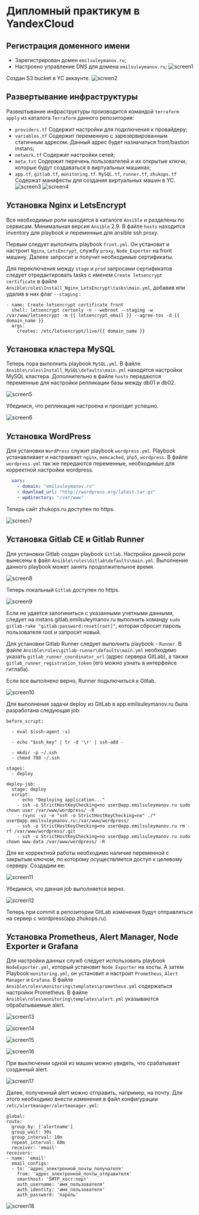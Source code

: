 # Дипломный практикум в YandexCloud

## Регистрация доменного имени

- Зарегистрирован домен `emilsuleymanov.ru`;
- Настроено управление DNS для домена `emilsuleymanov.ru`;
![screen1](https://github.com/emilsuleymanov/diplom/blob/main/img/screen1.PNG)

Создан S3 bucket в YC аккаунте.
![screen2](https://github.com/emilsuleymanov/diplom/blob/main/img/screen2.PNG) 

## Развертывание инфраструктуры
Развертывание инфраструктуры производится командой `terraform apply` из каталога `Terraform` данного репозитория:

- `providers.tf` Содержит настройки для подключения к провайдеру;
- `variables.tf` Содержит переменную с зарезервированным статичным адресом. Данный адрес будет назначаться front/bastion instans;
- `network.tf` Содержит настройки сетей;
- `meta.txt` Содержит перечень пользователей и их открытые ключи, которые будут создаваться в виртуальных машинах;
- `app.tf`, `gitlab.tf`, `monitoring.tf`. `MySQL.tf`, `runner.tf`, `zhukops.tf` Содержат манифесты для создания виртуальных машин в YC.
![screen3](https://github.com/emilsuleymanov/diplom/blob/main/img/screen3.PNG) 
![screen4](https://github.com/emilsuleymanov/diplom/blob/main/img/screen4.PNG) 

## Установка Nginx и LetsEncrypt
Все необходимые роли находятся в каталоге `Ansible` и разделены по сервисам. Минимальная версия `Ansible` 2.9. В файле `hosts` находится inventory для playbook и переменные для ansible ssh proxy.

Первым следует выполнить playbook `front.yml`. Он установит и настроит `Nginx`, `LetsEncrypt`, службу `proxy`, `Node_Exporter` на front машину. Далеее запросит и получит необходимые сертификаты.


Для переключения между `stage` и `prod` запросами сертификатов следует отредактировать tasks с именем  `Create letsencrypt certificate` в файле `Ansible\roles\Install_Nginx_LetsEncrypt\tasks\main.yml`, добавив или удалив в них флаг `--staging` :
```
- name: Create letsencrypt certificate front
  shell: letsencrypt certonly -n --webroot --staging -w /var/www/letsencrypt -m {{ letsencrypt_email }} --agree-tos -d {{ domain_name }}
  args:
    creates: /etc/letsencrypt/live/{{ domain_name }}
```

## Установка кластера MySQL

Теперь пора выполнить playbook `MySQL.yml`. В файле `Ansible\roles\Install_MySQL\defaults\main.yml` находятся настройки MySQL кластера. Дополнительно в файле `hosts` передаются переменные для настройки репликации базы  между db01 и db02. 


![screen5](https://github.com/emilsuleymanov/diplom/blob/main/img/screen5.PNG) 

Убедимся, что репликация настроена и проходит успешно.

![screen6](https://github.com/emilsuleymanov/diplom/blob/main/img/screen6.PNG) 

## Установка WordPress

Для установки `WordPress` служит playbook `wordpress.yml`.  Playbook устанавливает и настраивает `nginx`, `memcached`, `php5`, `wordpress`. В файле `wordpress.yml` так же передаются переменные, необходимые для корректной настройки wordpress.

```yml
  vars:
    - domain: "emilsuleymanov.ru"
    - download_url: "http://wordpress.org/latest.tar.gz"
    - wpdirectory: "/var/www"
```

Теперь сайт zhukops.ru доступен по https.

![screen7](https://github.com/emilsuleymanov/diplom/blob/main/img/screen7.PNG) 

## Установка Gitlab CE и Gitlab Runner

Для установки Gitlab создан playbook `Gitlab`. Настройки данной роли вынесены в файл `Ansible\roles\Gitlab\defaults\main.yml`. Выполнение данного playbook может занять продолжительное время.

![screen8](https://github.com/emilsuleymanov/diplom/blob/main/img/screen8.PNG) 

Теперь локальный `Gitlab` доступен по https.

![screen9](https://github.com/emilsuleymanov/diplom/blob/main/img/screen9.PNG) 

Если не удается залогиниться с указанными учетными данными, следует на instans gitlab.emilsuleymanov.ru выполнить команду `sudo gitlab-rake "gitlab:password:reset[root]"`, которая сбросит пароль пользователя root и запросит новый.

Для установки Gitlab Runner следует выполнить playbook - `Runner`. В файле `Ansible\roles\gitlab-runner\defaults\main.yml`  необходимо указать `gitlab_runner_coordinator_url` (адрес сервера GitLab), а также `gitlab_runner_registration_token` (его можно узнать в интерфейсе гитлаба).

Если все выполнено верно, Runner подключиться к Gitlab.

![screen10](https://github.com/emilsuleymanov/diplom/blob/main/img/screen10.PNG) 


Для выполнения задачи deploy из GitLab  в app.emilsuleymanov.ru была разработана следующая job:

```
before_script:

  - eval $(ssh-agent -s)

  - echo "$ssh_key" | tr -d '\r' | ssh-add -

  - mkdir -p ~/.ssh
  - chmod 700 ~/.ssh

stages:
  - deploy

deploy-job:
  stage: deploy
  script:
    - echo "Deploying application..." 
    - ssh -o StrictHostKeyChecking=no user@app.emilsuleymanov.ru sudo chown user /var/www/wordpress/ -R
    - rsync -vz -e "ssh -o StrictHostKeyChecking=no" ./* user@app.emilsuleymanov.ru:/var/www/wordpress/
    - ssh -o StrictHostKeyChecking=no user@app.emilsuleymanov.ru rm -rf /var/www/wordpress/.git
    - ssh -o StrictHostKeyChecking=no user@app.emilsuleymanov.ru sudo chown www-data /var/www/wordpress/ -R
```

Для ее корректной работы необходимо наличие переменной с закрытым ключом, по которому осуществляется доступ к целевому серверу. Создадим ее:

![screen11](https://github.com/emilsuleymanov/diplom/blob/main/img/screen11.PNG)

Убедимся, что данная job выполняется верно.

![screen12](https://github.com/emilsuleymanov/diplom/blob/main/img/screen12.PNG)


Теперь при commit в репозитории GitLab изменения будут отправляться на сервер c wordpress(app.zhukops.ru).

## Установка Prometheus, Alert Manager, Node Exporter и Grafana

Для настройки данных служб следует использовать playbook `NodeExporter.yml`, который установит `Node Exporter` на хосты. А затем Playbook  `monitoring.yml`, он установит и настроит `Prometheus`, `Alert Manager` и `Grafana`. В файле `Ansible\roles\monitoring\templates\prometheus.yml` содержаться настройки Prometheus. В файле `Ansible\roles\monitoring\templates\alert.yml` указываются обрабатываемые alert.

![screen13](https://github.com/emilsuleymanov/diplom/blob/main/img/screen13.PNG)

![screen14](https://github.com/emilsuleymanov/diplom/blob/main/img/screen14.PNG)

![screen15](https://github.com/emilsuleymanov/diplom/blob/main/img/screen15.PNG)

![screen16](https://github.com/emilsuleymanov/diplom/blob/main/img/screen16.PNG)


При выключении одной из машин можно увидеть, что срабатывает созданный alert.

![screen17](https://github.com/emilsuleymanov/diplom/blob/main/img/screen17.PNG)

Далее, полученный alert можно отправить, например, на почту. Для этого необходимо внести изменения в файл конфигурации `/etc/alertmanager/alertmanager.yml`:
```
global:
route:
  group_by: ['alertname']
  group_wait: 30s
  group_interval: 10m
  repeat_interval: 60m
  receiver: 'email'
receivers:
- name: 'email'
  email_configs:
  - to: 'адрес_электронной_почты_получателя'
    from: 'адрес_электронной_почты_отправителя'
    smarthost: 'SMTP_хост:порт'
    auth_username: 'имя_пользователя'
    auth_identity: 'имя_пользователя'
    auth_password: 'пароль'
```

![screen18](https://github.com/emilsuleymanov/diplom/blob/main/img/screen18.PNG)
